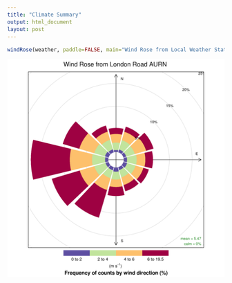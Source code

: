```yaml
---
title: "Climate Summary"
output: html_document
layout: post
---
```



```r
windRose(weather, paddle=FALSE, main="Wind Rose from Local Weather Station")
```

![plot of chunk unnamed-chunk-1](figure/unnamed-chunk-1.png) 
